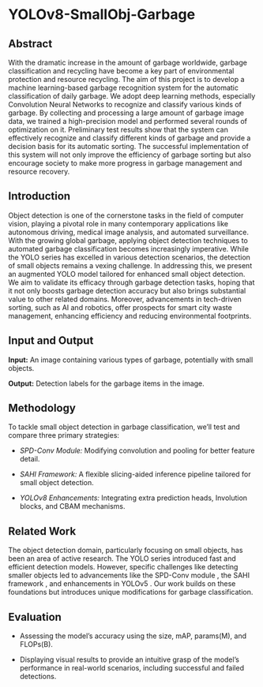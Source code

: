 # YOLOv8-SmallObj-Garbage
##  Abstract

With the dramatic increase in the amount of garbage worldwide, garbage
classification and recycling have become a key part of environmental
protection and resource recycling. The aim of this project is to develop
a machine learning-based garbage recognition system for the automatic
classification of daily garbage. We adopt deep learning methods,
especially Convolution Neural Networks to recognize and classify various
kinds of garbage. By collecting and processing a large amount of garbage
image data, we trained a high-precision model and performed several
rounds of optimization on it. Preliminary test results show that the
system can effectively recognize and classify different kinds of garbage
and provide a decision basis for its automatic sorting. The successful
implementation of this system will not only improve the efficiency of
garbage sorting but also encourage society to make more progress in
garbage management and resource recovery.

##  Introduction

Object detection is one of the cornerstone tasks in the field of
computer vision, playing a pivotal role in many contemporary
applications like autonomous driving, medical image analysis, and
automated surveillance. With the growing global garbage, applying object
detection techniques to automated garbage classification becomes
increasingly imperative. While the YOLO series has excelled in various
detection scenarios, the detection of small objects remains a vexing
challenge. In addressing this, we present an augmented YOLO model
tailored for enhanced small object detection. We aim to validate its
efficacy through garbage detection tasks, hoping that it not only boosts
garbage detection accuracy but also brings substantial value to other
related domains. Moreover, advancements in tech-driven sorting, such as
AI and robotics, offer prospects for smart city waste management,
enhancing efficiency and reducing environmental footprints.

##  Input and Output

**Input:** An image containing various types of garbage, potentially
with small objects.

**Output:** Detection labels for the garbage items in the image.

##  Methodology

To tackle small object detection in garbage classification, we’ll test
and compare three primary strategies:

-   *SPD-Conv Module:* Modifying convolution and pooling for better
    feature detail.

-   *SAHI Framework:* A flexible slicing-aided inference pipeline
    tailored for small object detection.

-   *YOLOv8 Enhancements:* Integrating extra prediction heads,
    Involution blocks, and CBAM mechanisms.

##  Related Work

The object detection domain, particularly focusing on small objects, has
been an area of active research. The YOLO series introduced fast and
efficient detection models. However, specific challenges like detecting
smaller objects led to advancements like the SPD-Conv module , the SAHI
framework , and enhancements in YOLOv5 . Our work builds on these
foundations but introduces unique modifications for garbage
classification.

##   Evaluation

-   Assessing the model’s accuracy using the size, mAP, params(M), and
    FLOPs(B).

-   Displaying visual results to provide an intuitive grasp of the
    model’s performance in real-world scenarios, including successful
    and failed detections.

